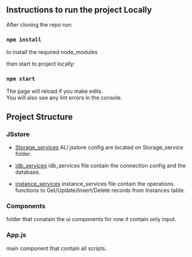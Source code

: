 

## Instructions to run the project Locally

After cloning the repo run:

### `npm install`

to install the required node_modules

then start to project locally:

### `npm start`

The page will reload if you make edits.\
You will also see any lint errors in the console.

## Project Structure

### JSstore

+ [Storage_services](/src/Storage_service)
ALl jsstore config are located on Storage_service folder.


+ [idb_services](/src/Storage_service/idb_service.js)
idb_services file contain the connection config and the database.

+ [instance_services](/src/Storage_service/instance_service.js)
instance_services file contain the operations functions to Get/Update/Insert/Delete records from Instances table.

### Components 
folder that conatain the ui components for now it contain only input.

### App.js
main component that contain all scripts.